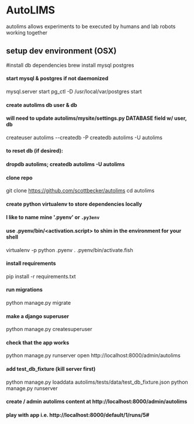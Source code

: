 # AutoLIMS

autolims allows experiments to be executed by humans and lab robots working together

## setup dev environment (OSX)

#install db dependencies
brew install mysql postgres

#### start mysql & postgres if not daemonized
mysql.server start
pg_ctl -D /usr/local/var/postgres start

#### create autolims db user & db
#### will need to update autolims/mysite/settings.py DATABASE field w/ user, db
createuser autolims --createdb -P
createdb autolims -U autolims

#### to reset db (if desired):
#### dropdb autolims; createdb autolims -U autolims
#### clone repo
git clone https://github.com/scottbecker/autolims
cd autolims

#### create python virtualenv to store dependencies locally
#### I like to name mine '.pyenv' or `.py3env`
#### use .pyenv/bin/<activation.script> to shim in the environment for your shell
virtualenv -p python .pyenv
. .pyenv/bin/activate.fish

#### install requirements
pip install -r requirements.txt

#### run migrations
python manage.py migrate

#### make a django superuser
python manage.py createsuperuser

#### check that the app works
python manage.py runserver
open http://localhost:8000/admin/autolims

#### add test_db_fixture (kill server first)
python manage.py loaddata autolims/tests/data/test_db_fixture.json
python manage.py runserver

#### create / admin autolims content at http://localhost:8000/admin/autolims
#### play with app i.e. http://localhost:8000/default/1/runs/5#
